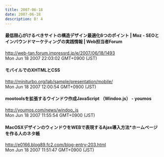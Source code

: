 ```yaml
---
title: 2007-06-18
date: 2007-06-18
description: B! 4
---
```


#### 最低限心がけるべきサイトの構造デザイン最適化6つのポイント | Moz - SEOとインバウンドマーケティングの実践情報 | Web担当者Forum
http://web-tan.forum.impressrd.jp/e/2007/06/18/1493<br>
Mon Jun 18 2007 22:03:02 GMT+0900 (JST)<br>


#### モバイルでのXHTMLとCSS
http://miniturbo.org/lab/sample/presentation/mobile/<br>
Mon Jun 18 2007 12:00:54 GMT+0900 (JST)<br>


#### mootoolsを拡張するウインドウ作成JavaScript （Windoo.js） - youmos
http://youmos.com/news/windoo_js<br>
Mon Jun 18 2007 11:55:54 GMT+0900 (JST)<br>


#### MacOSXデザインのウィンドウをWEBで表現するAjax導入方法*ホームページを作る人のネタ帳
http://e0166.blog89.fc2.com/blog-entry-203.html<br>
Mon Jun 18 2007 11:51:47 GMT+0900 (JST)<br>


